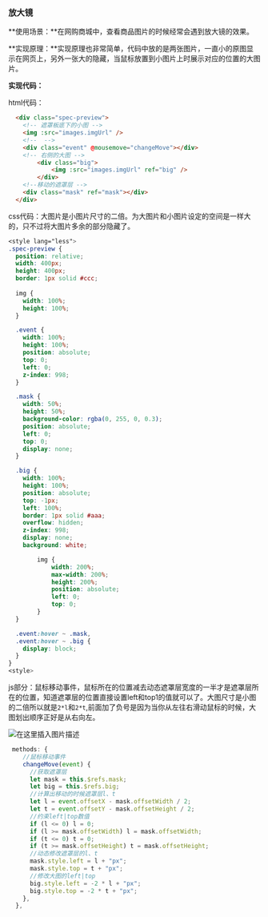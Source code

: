 ### 放大镜

**使用场景：**在网购商城中，查看商品图片的时候经常会遇到放大镜的效果。

**实现原理：**实现原理也非常简单，代码中放的是两张图片，一直小的原图显示在网页上，另外一张大的隐藏，当鼠标放置到小图片上时展示对应的位置的大图片。

**实现代码：**

html代码：

```html
  <div class="spec-preview">
    <!-- 遮罩板底下的小图 -->
    <img :src="images.imgUrl" />
    <!--  -->
    <div class="event" @mousemove="changeMove"></div>
    <!-- 右侧的大图 -->
    	<div class="big">
      		<img :src="images.imgUrl" ref="big" />
    	</div>
    <!--移动的遮罩层 -->
    <div class="mask" ref="mask"></div>
  </div>
```

css代码：大图片是小图片尺寸的二倍。为大图片和小图片设定的空间是一样大的，只不过将大图片多余的部分隐藏了。

```css
<style lang="less">
.spec-preview {
  position: relative;
  width: 400px;
  height: 400px;
  border: 1px solid #ccc;
    
  img {
    width: 100%;
    height: 100%;
  }

  .event {
    width: 100%;
    height: 100%;
    position: absolute;
    top: 0;
    left: 0;
    z-index: 998;
  }

  .mask {
    width: 50%;
    height: 50%;
    background-color: rgba(0, 255, 0, 0.3);
    position: absolute;
    left: 0;
    top: 0;
    display: none;
  }

  .big {
    width: 100%;
    height: 100%;
    position: absolute;
    top: -1px;
    left: 100%;
    border: 1px solid #aaa;
    overflow: hidden;
    z-index: 998;
    display: none;
    background: white;

    	img {
      		width: 200%;
     	 	max-width: 200%;
      		height: 200%;
      		position: absolute;
      		left: 0;
      		top: 0;
    	}
  }

  .event:hover ~ .mask,
  .event:hover ~ .big {
    display: block;
  }
}
<style>
```

js部分：鼠标移动事件，鼠标所在的位置减去动态遮罩层宽度的一半才是遮罩层所在的位置，知道遮罩层的位置直接设置left和top1的值就可以了。大图尺寸是小图的二倍所以就是`2*l`和`2*t`,前面加了负号是因为当你从左往右滑动鼠标的时候，大图划出顺序正好是从右向左。

![在这里插入图片描述](https://img-blog.csdnimg.cn/39fca993ac894031a75560c458ebf916.png)

```js
 methods: {
    //鼠标移动事件
    changeMove(event) {
      //获取遮罩层
      let mask = this.$refs.mask;
      let big = this.$refs.big;
      //计算出移动的时候遮罩层l、t
      let l = event.offsetX - mask.offsetWidth / 2;
      let t = event.offsetY - mask.offsetHeight / 2;
      //约束left|top数值
      if (l <= 0) l = 0;
      if (l >= mask.offsetWidth) l = mask.offsetWidth;
      if (t <= 0) t = 0;
      if (t >= mask.offsetHeight) t = mask.offsetHeight;
      //动态修改遮罩层的l、t
      mask.style.left = l + "px";
      mask.style.top = t + "px";
      //修改大图的left|top
      big.style.left = -2 * l + "px";
      big.style.top = -2 * t + "px";
    },
  },
```



